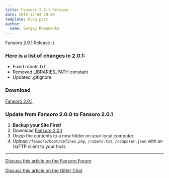 ```yaml
---
title: Fansoro 2.0.1 Release
date: 2015-12-03 20:00
template: blog_post
author:
  name: Sergey Romanenko
---
```


Fansoro 2.0.1 Release :)  

### Here is a list of changes in 2.0.1:
* Fixed robots.txt
* Removed LIBRARIES_PATH constant
* Updated .gitignore

### Download
[<i class="fa fa-download"></i> Fansoro 2.0.1](https://github.com/fansoro-cms/fansoro/releases/download/v2.0.1/fansoro-2.0.1.zip)

### Update from Fansoro 2.0.0 to Fansoro 2.0.1
1. **Backup your Site First!**
2. Download [Fansoro 2.0.1](https://github.com/fansoro-cms/fansoro/releases/download/v2.0.1/fansoro-2.0.1.zip)
3. Unzip the contents to a new folder on your local computer.
4. Upload `/fansoro/boot/defines.php`, `/robots.txt`, `/composer.json` with an (s)FTP client to your host.

<hr>

[<i class="fa fa-comments"></i> Discuss this article on the Fansoro Forum](http://forum.fansoro.org/discussion/76/fansoro-2-0-1-release#latest)

[<i class="fa fa-comments"></i> Discuss this article on the Gitter Chat](https://gitter.im/fansoro-cms/fansoro)
